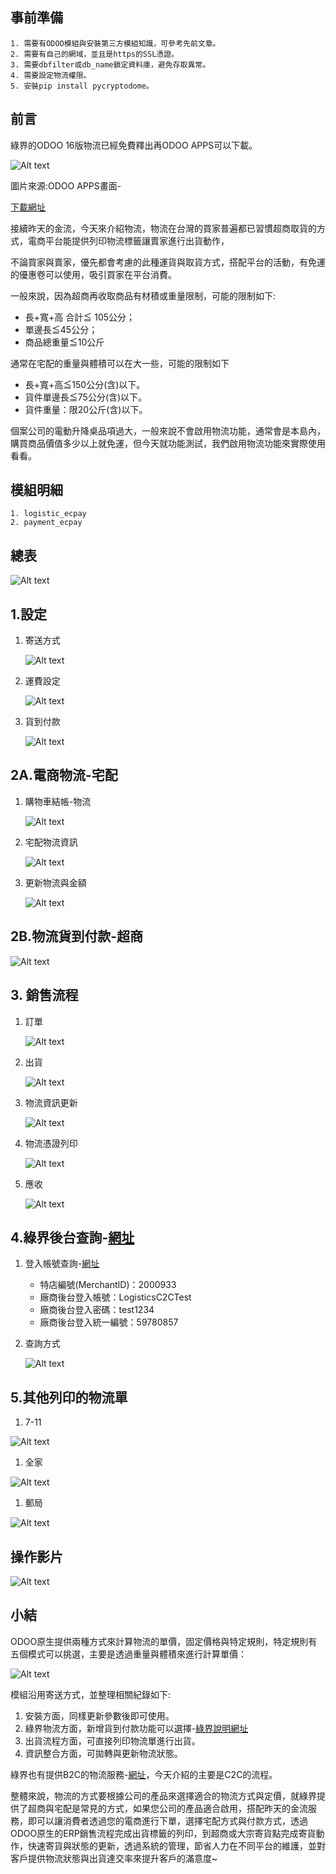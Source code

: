 ## 事前準備

```
1. 需要有ODOO模組與安裝第三方模組知識，可參考先前文章。
2. 需要有自己的網域，並且是https的SSL憑證。
3. 需要dbfilter或db_name鎖定資料庫，避免存取異常。
4. 需要設定物流權限。
5. 安裝pip install pycryptodome。

```

## 前言

綠界的ODOO 16版物流已經免費釋出再ODOO APPS可以下載。

![Alt text](https://github.com/ksharry/odoo-repository/blob/main/pic/E160218.png?raw=true)

圖片來源:ODOO APPS畫面-

[下載網址](https://apps.odoo.com/apps/modules/browse?search=ecpay)

接續昨天的金流，今天來介紹物流，物流在台灣的買家普遍都已習慣超商取貨的方式，電商平台能提供列印物流標籤讓賣家進行出貨動作，

不論買家與賣家，優先都會考慮的此種運貨與取貨方式，搭配平台的活動，有免運的優惠卷可以使用，吸引買家在平台消費。

一般來說，因為超商再收取商品有材積或重量限制，可能的限制如下:

- 長+寬+高 合計≦ 105公分；
- 單邊長≦45公分；
- 商品總重量≦10公斤

通常在宅配的重量與體積可以在大一些，可能的限制如下

- 長+寬+高≦150公分(含)以下。
- 貨件單邊長≦75公分(含)以下。
- 貨件重量：限20公斤(含)以下。

個案公司的電動升降桌品項過大，一般來說不會啟用物流功能，通常會是本島內，購買商品價值多少以上就免運，但今天就功能測試，我們啟用物流功能來實際使用看看。

## 模組明細

```
1. logistic_ecpay
2. payment_ecpay

```

## 總表

![Alt text](https://github.com/ksharry/odoo-repository/blob/main/pic/E160201.png?raw=true)

## 1.設定

1. 寄送方式
    
    ![Alt text](https://github.com/ksharry/odoo-repository/blob/main/pic/E160202.png?raw=true)
    
2. 運費設定
    
    ![Alt text](https://github.com/ksharry/odoo-repository/blob/main/pic/E160203.png?raw=true)
    
3. 貨到付款
    
    ![Alt text](https://github.com/ksharry/odoo-repository/blob/main/pic/E160204.png?raw=true)
    

## 2A.電商物流-宅配

1. 購物車結帳-物流
    
    ![Alt text](https://github.com/ksharry/odoo-repository/blob/main/pic/E160206.png?raw=true)
    
2. 宅配物流資訊
    
    ![Alt text](https://github.com/ksharry/odoo-repository/blob/main/pic/E160205.png?raw=true)
    
3. 更新物流與金額
    
    ![Alt text](https://github.com/ksharry/odoo-repository/blob/main/pic/E160207.png?raw=true)
    

## 2B.物流貨到付款-超商

![Alt text](https://github.com/ksharry/odoo-repository/blob/main/pic/E160214.png?raw=true)

## 3. 銷售流程

1. 訂單
    
    ![Alt text](https://github.com/ksharry/odoo-repository/blob/main/pic/E160208.png?raw=true)
    
2. 出貨
    
    ![Alt text](https://github.com/ksharry/odoo-repository/blob/main/pic/E160209.png?raw=true)
    
3. 物流資訊更新
    
    ![Alt text](https://github.com/ksharry/odoo-repository/blob/main/pic/E160210.png?raw=true)
    
4. 物流憑證列印
    
    ![Alt text](https://github.com/ksharry/odoo-repository/blob/main/pic/E160211.png?raw=true)
    
5. 應收
    
    ![Alt text](https://github.com/ksharry/odoo-repository/blob/main/pic/E160212.png?raw=true)
    

## 4.綠界後台查詢-[網址](https://vendor-stage.ecpay.com.tw/)

1. 登入帳號查詢-[網址](https://developers.ecpay.com.tw/?p=7398&_gl=1*1sxy8he*_gcl_au*MTc0NzkzNjQ0NC4xNjk5OTQ4MDM3)
    - 特店編號(MerchantID)：2000933
    - 廠商後台登入帳號：LogisticsC2CTest
    - 廠商後台登入密碼：test1234
    - 廠商後台登入統一編號：59780857
2. 查詢方式
    
    ![Alt text](https://github.com/ksharry/odoo-repository/blob/main/pic/E160213.png?raw=true)
    

## 5.其他列印的物流單

1. 7-11

![Alt text](https://github.com/ksharry/odoo-repository/blob/main/pic/E160215.png?raw=true)

1. 全家

![Alt text](https://github.com/ksharry/odoo-repository/blob/main/pic/E160217.png?raw=true)

1. 郵局

![Alt text](https://github.com/ksharry/odoo-repository/blob/main/pic/E160216.png?raw=true)

## 操作影片

![Alt text](https://img.youtube.com/vi/NRPztEs03MY/0.jpg)

## 小結

ODOO原生提供兩種方式來計算物流的單價，固定價格與特定規則，特定規則有五個模式可以挑選，主要是透過重量與體積來進行計算單價：

![Alt text](https://github.com/ksharry/odoo-repository/blob/main/pic/E160219.png?raw=true)

模組沿用寄送方式，並整理相關紀錄如下:

1. 安裝方面，同樣更新參數後即可使用。
2. 綠界物流方面，新增貨到付款功能可以選擇-[綠界說明網址](https://support.ecpay.com.tw/5968/)
3. 出貨流程方面，可直接列印物流單進行出貨。
4. 資訊整合方面，可拋轉與更新物流狀態。

綠界也有提供B2C的物流服務-[網址](https://www.ecpay.com.tw/IntroTransport)，今天介紹的主要是C2C的流程。

整體來說，物流的方式要根據公司的產品來選擇適合的物流方式與定價，就綠界提供了超商與宅配是常見的方式，如果您公司的產品適合啟用，搭配昨天的金流服務，即可以讓消費者透過您的電商進行下單，選擇宅配方式與付款方式，透過ODOO原生的ERP銷售流程完成出貨標籤的列印，到超商或大宗寄貨點完成寄貨動作，快速寄貨與狀態的更新，透過系統的管理，節省人力在不同平台的維護，並對客戶提供物流狀態與出貨達交率來提升客戶的滿意度~
